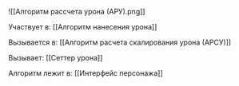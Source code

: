 ![[Алгоритм рассчета урона (АРУ).png]]

Участвует в: 
[[Алгоритм нанесения урона]]

Вызывается в:
[[Алгоритм расчета скалирования урона (АРСУ)]]

Вызывает:
[[Сеттер урона]]


Алгоритм лежит в:
[[Интерфейс персонажа]]